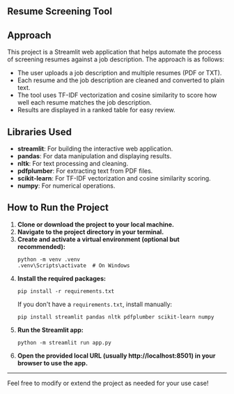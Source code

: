 ## Resume Screening Tool

## Approach

This project is a Streamlit web application that helps automate the process of screening resumes against a job description. The approach is as follows:

- The user uploads a job description and multiple resumes (PDF or TXT).
- Each resume and the job description are cleaned and converted to plain text.
- The tool uses TF-IDF vectorization and cosine similarity to score how well each resume matches the job description.
- Results are displayed in a ranked table for easy review.

## Libraries Used

- **streamlit**: For building the interactive web application.
- **pandas**: For data manipulation and displaying results.
- **nltk**: For text processing and cleaning.
- **pdfplumber**: For extracting text from PDF files.
- **scikit-learn**: For TF-IDF vectorization and cosine similarity scoring.
- **numpy**: For numerical operations.

## How to Run the Project

1. **Clone or download the project to your local machine.**
2. **Navigate to the project directory in your terminal.**
3. **Create and activate a virtual environment (optional but recommended):**
   ```
   python -m venv .venv
   .venv\Scripts\activate  # On Windows
   ```
4. **Install the required packages:**
   ```
   pip install -r requirements.txt
   ```
   If you don't have a `requirements.txt`, install manually:
   ```
   pip install streamlit pandas nltk pdfplumber scikit-learn numpy
   ```
5. **Run the Streamlit app:**
   ```
   python -m streamlit run app.py
   ```
6. **Open the provided local URL (usually http://localhost:8501) in your browser to use the app.**

---

Feel free to modify or extend the project as needed for your use case!
